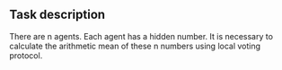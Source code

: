 ## Task description
There are n agents. Each agent has a hidden number. It is necessary to calculate the arithmetic mean of these n numbers using local voting protocol.